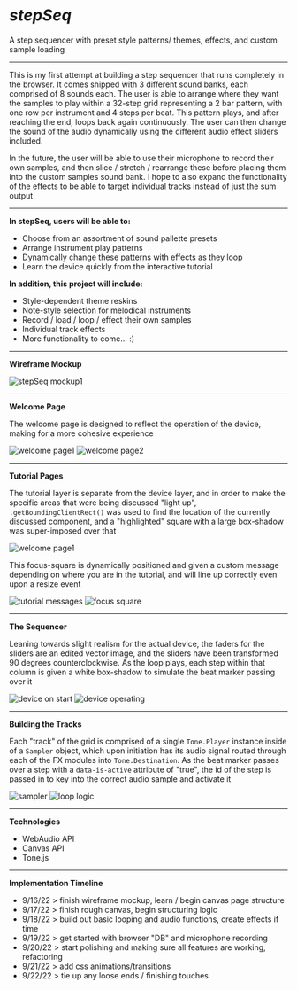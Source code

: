# *stepSeq*
A step sequencer with preset style patterns/ themes, effects, and custom sample loading

---------------------------------------------------------------------------------------

This is my first attempt at building a step sequencer that runs completely in the browser. It comes shipped with 3 different sound banks, each comprised of 8 sounds each. The user is able to arrange where they want the samples to play within a 32-step grid representing a 2 bar pattern, with one row per instrument and 4 steps per beat. This pattern plays, and after reaching the end, loops back again continuously.
The user can then change the sound of the audio dynamically using the different audio effect sliders included.

In the future, the user will be able to use their microphone to record their own samples, and then slice / stretch / rearrange these before placing them into the custom samples sound bank. I hope to also expand the functionality of the effects to be able to target individual tracks instead of just the sum output.

---------------------------------------------------------------------------------------

**In stepSeq, users will be able to:**

- Choose from an assortment of sound pallette presets
- Arrange instrument play patterns
- Dynamically change these patterns with effects as they loop
- Learn the device quickly from the interactive tutorial


**In addition, this project will include:**

- Style-dependent theme reskins
- Note-style selection for melodical instruments
- Record / load / loop / effect their own samples
- Individual track effects
- More functionality to come... :)

---------------------------------------------------------------------------------------

**Wireframe Mockup**

![stepSeq mockup1](https://user-images.githubusercontent.com/66338879/190670304-a8cf0adf-78ed-4a28-b198-710315223993.jpg)


---------------------------------------------------------------------------------------

**Welcome Page**

The welcome page is designed to reflect the operation of the device, making for a more cohesive experience

![welcome page1](src/styles/assets/welcome_1.jpg)
![welcome page2](src/styles/assets/welcome_2.jpg)

---------------------------------------------------------------------------------------

**Tutorial Pages**

The tutorial layer is separate from the device layer, and in order to make the specific areas that were being discussed "light up", ```.getBoundingClientRect()``` was used to find the location of the currently discussed component, and a "highlighted" square with a large box-shadow was super-imposed over that 

![welcome page1](src/styles/assets/tutorial_preview.jpg)

This focus-square is dynamically positioned and given a custom message depending on where you are in the tutorial, and will line up correctly even upon a resize event

![tutorial messages](src/styles/assets/tutorial_messages.jpg)
![focus square](src/styles/assets/focus_square.jpg)

---------------------------------------------------------------------------------------

**The Sequencer**

Leaning towards slight realism for the actual device, the faders for the sliders are an edited vector image, and the sliders have been transformed 90 degrees counterclockwise. As the loop plays, each step within that column is given a white box-shadow to simulate the beat marker passing over it

![device on start](src/styles/assets/device_on_start.jpg)
![device operating](src/styles/assets/device_operating.gif)

---------------------------------------------------------------------------------------

**Building the Tracks**

Each "track" of the grid is comprised of a single ```Tone.Player``` instance inside of a ```Sampler``` object, which upon initiation has its audio signal routed through each of the FX modules into ```Tone.Destination```. As the beat marker passes over a step with a ```data-is-active``` attribute of "true", the id of the step is passed in to key into the correct audio sample and activate it

![sampler](src/styles/assets/sampler_guts.jpg)
![loop logic](src/styles/assets/loop_logic.jpg)

---------------------------------------------------------------------------------------

**Technologies**

- WebAudio API
- Canvas API
- Tone.js

---------------------------------------------------------------------------------------

**Implementation Timeline**

- 9/16/22 > finish wireframe mockup, learn / begin canvas page structure
- 9/17/22 > finish rough canvas, begin structuring logic
- 9/18/22 > build out basic looping and audio functions, create effects if time
- 9/19/22 > get started with browser "DB" and microphone recording
- 9/20/22 > start polishing and making sure all features are working, refactoring
- 9/21/22 > add css animations/transitions
- 9/22/22 > tie up any loose ends / finishing touches


